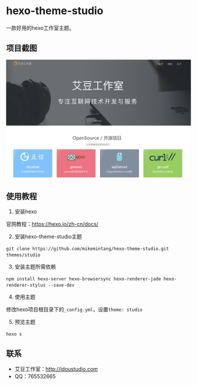 # hexo-theme-studio

一款好用的hexo工作室主题。

## 项目截图

![](./screenshot.png)

## 使用教程

1. 安装hexo

官网教程：https://hexo.io/zh-cn/docs/

2. 安装hexo-theme-studio主题

`git clone https://github.com/mikemintang/hexo-theme-studio.git themes/studio`

3. 安装主题所需依赖

`npm install hexo-server hexo-browsersync hexo-renderer-jade hexo-renderer-stylus --save-dev`

4. 使用主题

修改hexo项目根目录下的`_config.yml`，设置`theme: studio`

5. 预览主题

`hexo s`

## 联系

- 艾豆工作室：http://idoustudio.com
- QQ：765532665